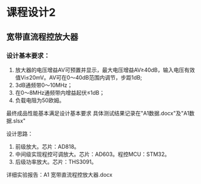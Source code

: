 # 课程设计2
## 宽带直流程控放大器
### 设计基本要求：
1. 放大器的电压增益AV可预置并显示，最大电压增益AV≥40dB，输入电压有效值Vi≤20mV。AV可在0～40dB范围内调节，步距1dB;
2. 3dB通频带0～10MHz；
3. 在0～8MHz通频带内增益起伏≤1dB；
4. 负载电阻为50欧姆。

最终成品性能基本满足设计基本要求
具体测试结果记录在"A1数据.docx"及"A1数据.slsx"

设计思路：
1. 前级放大。芯片：AD818。
2. 中间级实现程控可调放大。芯片：AD603。程控MCU：STM32。
3. 后级功率放大。芯片：THS3091。


详细实验报告：A1 宽带直流程控放大器.docx
